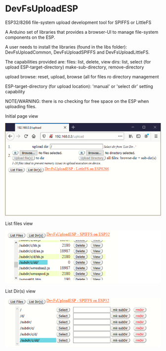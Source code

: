 # DevFsUploadESP
 ESP32/8266 file-system upload development tool for SPIFFS or LittleFS
 
 A Arduino set of libraries that provides a browser-UI to manage file-system components on the ESP.
 
 A user needs to install the libraries (found in the libs folder): 
     DevFsUploadCommon, DevFsUploadSPIFFS and DevFsUploadLittleFS.
     
 The capabilities provided are:
 files: list, delete, view
 dirs: list, select (for upload ESP-target-directory) make-sub-directory, remove-directory
 
 upload browse: reset, upload, browse  (all for files ro directory management
 
 ESP-target-directory (for upload location): 'manual' or 'select dir' setting capability
 

NOTE/WARNING: there is no checking for free space on the ESP when uploading files.

Initial page view

![Alt text](./initialpage.png)

List files view

![Alt text](./listfiles.png)

List Dir(s) view 

![Alt text](./listdirl.png)
